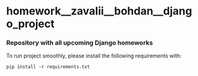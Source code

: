 # homework__zavalii__bohdan__django_project

### Repository with all upcoming Django homeworks

To run project smoothly, please install the following requirements with:

`pip install -r requirements.txt`

